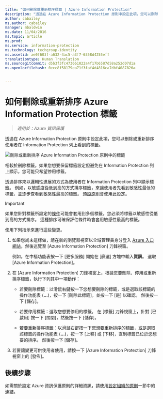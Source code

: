 ```yaml
---
title: "如何刪除或重新排序標籤 | Azure Information Protection"
description: "透過在 Azure Information Protection 原則中設定此項，您可以刪除或重新排序使用者在 Information Protection 列上看到的標籤。"
author: cabailey
ms.author: cabailey
manager: mbaldwin
ms.date: 11/04/2016
ms.topic: article
ms.prod: 
ms.service: information-protection
ms.technology: techgroup-identity
ms.assetid: ae0f603f-a632-4ac5-a3f7-6358d4255eff
translationtype: Human Translation
ms.sourcegitcommit: d5b3f3fc473661022a4f17b6587d58a252d07d1a
ms.openlocfilehash: 0ecc8f58179ea71f3faf4d4816ca7dbf4087826a


---
```


# <a name="how-to-delete-or-reorder-a-label-for-azure-information-protection"></a>如何刪除或重新排序 Azure Information Protection 標籤

>*適用於：Azure 資訊保護*

透過在 Azure Information Protection 原則中設定此項，您可以刪除或重新排序使用者在 Information Protection 列上看到的標籤。

![刪除或重新排序 Azure Information Protection 原則中的標籤](../media/info-protect-contextmenu.png)

相較於刪除標籤，如果您想要保留標籤設定但避免在 Information Protection 列上顯示，您可能只希望停用標籤。

透過排序來以邏輯性進展的方式為使用者在 Information Protection 列中顯示標籤。 例如，以敏感度從低到高的方式排序標籤，來讓使用者先看到敏感性最低的標籤，並逐步查看到敏感性最高的標籤。 [預設原則](configure-policy-default.md)會使用此設定。

> [!IMPORTANT]
>如果您針對標籤所設定的[條件](configure-policy-classification.md)可能會套用到多個標籤，您必須將標籤以敏感性從低到高的方式排序。 這種排序可確保評估條件時會套用敏感性最高的標籤。


使用下列指示來進行這些變更。

1. 如果您尚未這樣做，請在新的瀏覽器視窗以全域管理員身分登入 [Azure 入口網站](https://portal.azure.com)，然後巡覽至 [Azure Information Protection] 刀鋒視窗。 
    
    例如，在中樞功能表按一下 [更多服務] 開始在 [篩選] 方塊中輸入**資訊**。 選取 [Azure Information Protection]。

2. 在 [Azure Information Protection] 刀鋒視窗上，根據您要刪除、停用或重新排序標籤，執行下列其中一項動作：

    - 若要刪除標籤︰以滑鼠右鍵按一下您想要刪除的標籤，或是選取該標籤的操作功能表 (**...**)，按一下 [刪除此標籤]，並按一下 [是] 以確認。 然後按一下 [儲存]。 

    - 若要停用標籤︰選取您想要停用的標籤。 在 [標籤] 刀鋒視窗上，針對 [已啟用] 按一下 [關閉]，然後按一下 [儲存]。

    - 若要重新排序標籤︰以滑鼠右鍵按一下您想要重新排序的標籤，或是選取該標籤的操作功能表 (**...**)，按一下 [上移] 或 [下移]，直到標籤已位於您想要的排序。 然後按一下 [儲存]。 

3. 若要讓變更可供使用者使用，請按一下 [Azure Information Protection] 刀鋒視窗上的 [發佈]。

## <a name="next-steps"></a>後續步驟

如需關於設定 Azure 資訊保護原則的詳細資訊，請使用[設定組織的原則](configure-policy.md#configuring-your-organizations-policy)一節中的連結。  





<!--HONumber=Nov16_HO1-->



